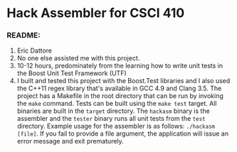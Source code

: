 # Hack Assembler for CSCI 410

### README:
1. Eric Dattore
2. No one else assisted me with this project.
3. 10-12 hours, predominately from the learning how to write unit tests in the Boost Unit Test Framework (UTF)
4. I built and tested this project with the Boost.Test libraries and I also used
    the C++11 regex library that's available in GCC 4.9 and Clang 3.5. The project has a
    Makefile in the root directory that can be run by invoking the ```make``` command.
    Tests can be built using the ```make test``` target. All binaries are built in the
    ```target``` directory. The ```hackasm``` binary is the assembler and the ```tester```
    binary runs all unit tests from the ```test``` directory. Example usage for the
    assembler is as follows: ```./hackasm [file]```. If you fail to provide a file
    argument, the application will issue an error message and exit prematurely.
